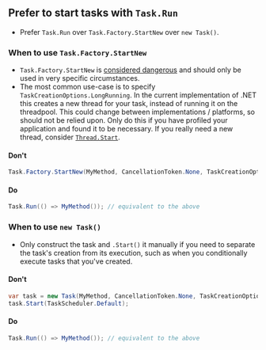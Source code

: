 ## Prefer to start tasks with `Task.Run`

- Prefer `Task.Run` over `Task.Factory.StartNew` over `new Task()`.

### When to use `Task.Factory.StartNew`

- `Task.Factory.StartNew` is [considered dangerous](https://blog.stephencleary.com/2013/08/startnew-is-dangerous.html) and should only be used in very specific circumstances.
- The most common use-case is to specify `TaskCreationOptions.LongRunning`. In the current implementation of .NET this creates a new thread for your task, instead of running it on the threadpool. This could change between implementations / platforms, so should not be relied upon. Only do this if you have profiled your application and found it to be necessary. If you really need a new thread, consider [`Thread.Start`](https://msdn.microsoft.com/en-us/library/6x4c42hc(v=vs.110).aspx). 

#### Don't
```c#
Task.Factory.StartNew(MyMethod, CancellationToken.None, TaskCreationOptions.DenyChildAttach, TaskScheduler.Default);
```

#### Do
```c#
Task.Run(() => MyMethod()); // equivalent to the above
```

### When to use `new Task()`
- Only construct the task and `.Start()` it manually if you need to separate the task's creation from its execution, such as when you conditionally execute tasks that you've created.

#### Don't
```c#
var task = new Task(MyMethod, CancellationToken.None, TaskCreationOptions.DenyChildAttach);
task.Start(TaskScheduler.Default);
```

#### Do
```c#
Task.Run(() => MyMethod()); // equivalent to the above
```

